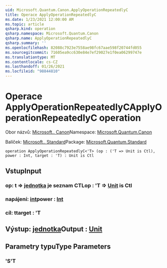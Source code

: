 ```yaml
---
uid: Microsoft.Quantum.Canon.ApplyOperationRepeatedlyC
title: Operace ApplyOperationRepeatedlyC
ms.date: 1/23/2021 12:00:00 AM
ms.topic: article
qsharp.kind: operation
qsharp.namespace: Microsoft.Quantum.Canon
qsharp.name: ApplyOperationRepeatedlyC
qsharp.summary: ''
ms.openlocfilehash: 82088c7923e7558ae98fc67aae598f20744fd055
ms.sourcegitcommit: 71605ea9cc630e84e7ef29027e1f0ea06299747e
ms.translationtype: MT
ms.contentlocale: cs-CZ
ms.lasthandoff: 01/26/2021
ms.locfileid: "98844810"
---
```

# <a name="applyoperationrepeatedlyc-operation"></a><span data-ttu-id="cc52d-102">Operace ApplyOperationRepeatedlyC</span><span class="sxs-lookup"><span data-stu-id="cc52d-102">ApplyOperationRepeatedlyC operation</span></span>

<span data-ttu-id="cc52d-103">Obor názvů: [Microsoft.. Canon](xref:Microsoft.Quantum.Canon)</span><span class="sxs-lookup"><span data-stu-id="cc52d-103">Namespace: [Microsoft.Quantum.Canon](xref:Microsoft.Quantum.Canon)</span></span>

<span data-ttu-id="cc52d-104">Balíček: [Microsoft.. Standard](https://nuget.org/packages/Microsoft.Quantum.Standard)</span><span class="sxs-lookup"><span data-stu-id="cc52d-104">Package: [Microsoft.Quantum.Standard](https://nuget.org/packages/Microsoft.Quantum.Standard)</span></span>




```qsharp
operation ApplyOperationRepeatedlyC<'T> (op : ('T => Unit is Ctl), power : Int, target : 'T) : Unit is Ctl
```


## <a name="input"></a><span data-ttu-id="cc52d-105">Vstup</span><span class="sxs-lookup"><span data-stu-id="cc52d-105">Input</span></span>

### <a name="op--t--unit--is-ctl"></a><span data-ttu-id="cc52d-106">op: t => [jednotka](xref:microsoft.quantum.lang-ref.unit)  je seznam CTL</span><span class="sxs-lookup"><span data-stu-id="cc52d-106">op : 'T => [Unit](xref:microsoft.quantum.lang-ref.unit)  is Ctl</span></span>




### <a name="power--int"></a><span data-ttu-id="cc52d-107">napájení: [int](xref:microsoft.quantum.lang-ref.int)</span><span class="sxs-lookup"><span data-stu-id="cc52d-107">power : [Int](xref:microsoft.quantum.lang-ref.int)</span></span>




### <a name="target--t"></a><span data-ttu-id="cc52d-108">cíl: t</span><span class="sxs-lookup"><span data-stu-id="cc52d-108">target : 'T</span></span>





## <a name="output--unit"></a><span data-ttu-id="cc52d-109">Výstup: [jednotka](xref:microsoft.quantum.lang-ref.unit)</span><span class="sxs-lookup"><span data-stu-id="cc52d-109">Output : [Unit](xref:microsoft.quantum.lang-ref.unit)</span></span>



## <a name="type-parameters"></a><span data-ttu-id="cc52d-110">Parametry typu</span><span class="sxs-lookup"><span data-stu-id="cc52d-110">Type Parameters</span></span>

### <a name="t"></a><span data-ttu-id="cc52d-111">'S</span><span class="sxs-lookup"><span data-stu-id="cc52d-111">'T</span></span>

